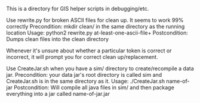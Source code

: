 This is a directory for GIS helper scripts in debugging/etc.

Use rewrite.py for broken ASCII files for clean up. It seems to work 99% correctly Precondition: mkdir clean/ in the same directory as the running location Usage: python2 rewrite.py at-least-one-ascii-file+ Postcondition: Dumps clean files into the clean directory

Whenever it's unsure about whether a particular token is correct or incorrect, it will prompt you for correct clean up/replacement.

Use CreateJar.sh when you have a sim/ directory to create/recompile a data jar. Precondition: your data jar's root directory is called sim and CreateJar.sh is in the same directory as it. Usage: ./CreateJar.sh name-of-jar Postcondition: Will compile all java files in sim/ and then package everything into a jar called name-of-jar.jar

